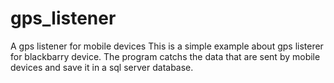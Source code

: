 # gps_listener
A gps listener for mobile devices
This is a simple example about gps listerer for blackbarry device.
The program catchs the data that are sent by mobile devices and save it in a sql server database.
